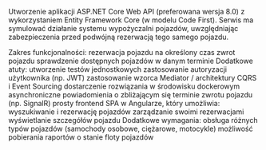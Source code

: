Utworzenie aplikacji ASP.NET Core Web API (preferowana wersja 8.0) z wykorzystaniem Entity Framework Core (w modelu Code First). Serwis ma symulować działanie systemu wypożyczalni pojazdów, uwzględniając zabezpieczenia przed podwójną rezerwacją tego samego pojazdu.

Zakres funkcjonalności:
rezerwacja pojazdu na określony czas
zwrot pojazdu
sprawdzenie dostępnych pojazdów w danym terminie
Dodatkowe atuty:
utworzenie testów jednostkowych
zastosowanie autoryzacji użytkownika (np. JWT)
zastosowanie wzorca Mediator / architektury CQRS i Event Sourcing
dostarczenie rozwiązania w środowisku dockerowym
asynchroniczne powiadomienia o zbliżającym się terminie zwrotu pojazdu (np. SignalR)
prosty frontend SPA w Angularze, który umożliwia:
wyszukiwanie i rezerwację pojazdów
zarządzanie swoimi rezerwacjami
wyświetlanie szczegółów pojazdu
Dodatkowe wymagania:
obsługa różnych typów pojazdów (samochody osobowe, ciężarowe, motocykle)
możliwość pobierania raportów o stanie floty pojazdów
